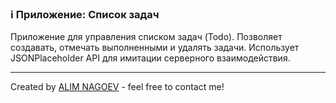 ### ℹ️ Приложение: Список задач

Приложение для управления списком задач (Todo).
Позволяет создавать, отмечать выполненными и удалять задачи.
Использует JSONPlaceholder API для имитации серверного взаимодействия.

-----
Created by [ALIM NAGOEV](https://github.com/nagoev-id) - feel free to contact me!

